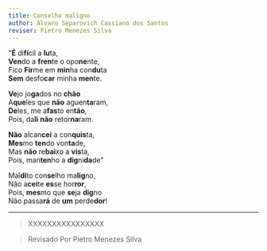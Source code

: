 ```yaml
---
title: Conselho maligno
author: Alvaro Separovich Cassiano dos Santos
reviser: Pietro Menezes Silva
---   
```

"**É** di**fí**cil a **lu**ta,     
**Ven**do a **fren**te o opo**ne**nte,     
Fico **Fir**me em **min**ha con**du**ta     
**Sem** desfo**car** minha **men**te.     
     
**Ve**jo jo**ga**dos no **chão**     
A**que**les que **não** aguen**ta**ram,     
**De**les, me a**fas**to en**tão**,     
Pois, da**li** **não** retor**na**ram.     
     
**Não** alcan**cei** a con**quis**ta,     
**Mes**mo **ten**do von**ta**de,     
Mas **não** re**bai**xo a **vis**ta,     
Pois, man**ten**ho a **dig**ni**da**de"     
     
Mal**di**to con**se**lho ma**lig**no,     
Não a**cei**te **es**se hor**ror**,     
Pois, **mes**mo que **se**ja **dig**no     
Não passa**rá** de **um** perde**dor**!     

______

> XXXXXXXXXXXXXXXX  


> Revisado Por Pietro Menezes Silva
